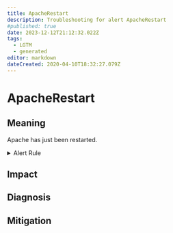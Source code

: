 ```yaml
---
title: ApacheRestart
description: Troubleshooting for alert ApacheRestart
#published: true
date: 2023-12-12T21:12:32.022Z
tags: 
  - LGTM
  - generated
editor: markdown
dateCreated: 2020-04-10T18:32:27.079Z
---
```


# ApacheRestart

## Meaning
[//]: # "Short paragraph that explains what the alert means"
Apache has just been restarted.

<details>
  <summary>Alert Rule</summary>

{{% rule "apache/lusitaniae-apache-exporter.yml" "ApacheRestart" %}}

{{% comment %}}

```yaml
alert: ApacheRestart
expr: apache_uptime_seconds_total / 60 < 1
for: 0m
labels:
    severity: warning
annotations:
    summary: Apache restart (instance {{ $labels.instance }})
    description: |-
        Apache has just been restarted.
          VALUE = {{ $value }}
          LABELS = {{ $labels }}
    runbook: https://github.com/srerun/prometheus-alerts/blob/main/content/runbooks/lusitaniae-apache-exporter/ApacheRestart.md

```

{{% /comment %}}

</details>


## Impact
[//]: # "What could / will happen if the alert is not addressed"



## Diagnosis
[//]: # "Steps to take to identify the cause of the problem"



## Mitigation
[//]: # "The steps necessary to resolve the alert"
